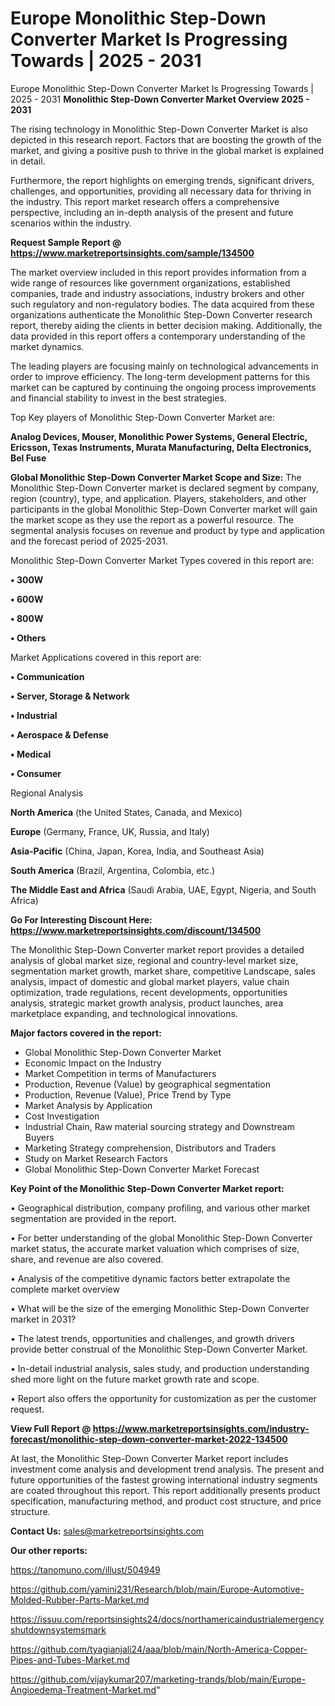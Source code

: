 # Europe Monolithic Step-Down Converter Market Is Progressing Towards | 2025 - 2031
Europe Monolithic Step-Down Converter Market Is Progressing Towards | 2025 - 2031
<Strong> Monolithic Step-Down Converter Market Overview 2025 - 2031</strong>

The rising technology in Monolithic Step-Down Converter Market is also depicted in this research report. Factors that are boosting the growth of the market, and giving a positive push to thrive in the global market is explained in detail.

Furthermore, the report highlights on emerging trends, significant drivers, challenges, and opportunities, providing all necessary data for thriving in the industry. This report market research offers a comprehensive perspective, including an in-depth analysis of the present and future scenarios within the industry.

<strong>Request Sample Report @ <a href=https://www.marketreportsinsights.com/sample/134500>https://www.marketreportsinsights.com/sample/134500</a></strong>

The market overview included in this report provides information from a wide range of resources like government organizations, established companies, trade and industry associations, industry brokers and other such regulatory and non-regulatory bodies. The data acquired from these organizations authenticate the Monolithic Step-Down Converter research report, thereby aiding the clients in better decision making. Additionally, the data provided in this report offers a contemporary understanding of the market dynamics.

The leading players are focusing mainly on technological advancements in order to improve efficiency. The long-term development patterns for this market can be captured by continuing the ongoing process improvements and financial stability to invest in the best strategies.

Top Key players of Monolithic Step-Down Converter Market are:

<strong>Analog Devices, Mouser, Monolithic Power Systems, General Electric, Ericsson, Texas Instruments, Murata Manufacturing, Delta Electronics, Bel Fuse</strong>

<strong><b>Global Monolithic Step-Down Converter Market Scope and Size:</b></strong>
The Monolithic Step-Down Converter market is declared segment by company, region (country), type, and application. Players, stakeholders, and other participants in the global Monolithic Step-Down Converter market will gain the market scope as they use the report as a powerful resource. The segmental analysis focuses on revenue and product by type and application and the forecast period of 2025-2031.

Monolithic Step-Down Converter Market Types covered in this report are:

<strong>• 300W

• 600W

• 800W

• Others</strong>

Market Applications covered in this report are:

<strong>• Communication

• Server, Storage & Network

• Industrial

• Aerospace & Defense

• Medical

• Consumer</strong> 

Regional Analysis

<strong>North America</strong> (the United States, Canada, and Mexico)

<strong>Europe</strong> (Germany, France, UK, Russia, and Italy)

<strong>Asia-Pacific</strong> (China, Japan, Korea, India, and Southeast Asia)

<strong>South America</strong> (Brazil, Argentina, Colombia, etc.)

<strong>The Middle East and Africa</strong> (Saudi Arabia, UAE, Egypt, Nigeria, and South Africa)

<strong>Go For Interesting Discount Here: <a href=https://www.marketreportsinsights.com/discount/134500>https://www.marketreportsinsights.com/discount/134500</a></strong>

The Monolithic Step-Down Converter market report provides a detailed analysis of global market size, regional and country-level market size, segmentation market growth, market share, competitive Landscape, sales analysis, impact of domestic and global market players, value chain optimization, trade regulations, recent developments, opportunities analysis, strategic market growth analysis, product launches, area marketplace expanding, and technological innovations.

<strong><b>Major factors covered in the report:</b></strong>
<ul>
  <li>Global Monolithic Step-Down Converter Market </li>
  <li>Economic Impact on the Industry</li>
  <li>Market Competition in terms of Manufacturers</li>
  <li>Production, Revenue (Value) by geographical segmentation</li>
  <li>Production, Revenue (Value), Price Trend by Type</li>
  <li>Market Analysis by Application</li>
  <li>Cost Investigation</li>
  <li>Industrial Chain, Raw material sourcing strategy and Downstream Buyers</li>
  <li>Marketing Strategy comprehension, Distributors and Traders</li>
  <li>Study on Market Research Factors</li>
  <li>Global Monolithic Step-Down Converter Market Forecast</li>
</ul>

<strong><b>Key Point of the Monolithic Step-Down Converter Market report:</b></strong>

• Geographical distribution, company profiling, and various other market segmentation are provided in the report.

• For better understanding of the global Monolithic Step-Down Converter market status, the accurate market valuation which comprises of size, share, and revenue are also covered.

• Analysis of the competitive dynamic factors better extrapolate the complete market overview

• What will be the size of the emerging Monolithic Step-Down Converter market in 2031?

• The latest trends, opportunities and challenges, and growth drivers provide better construal of the Monolithic Step-Down Converter Market.

• In-detail industrial analysis, sales study, and production understanding shed more light on the future market growth rate and scope.

• Report also offers the opportunity for customization as per the customer request.

<strong><b>View Full Report @ <a href=https://www.marketreportsinsights.com/industry-forecast/monolithic-step-down-converter-market-2022-134500>https://www.marketreportsinsights.com/industry-forecast/monolithic-step-down-converter-market-2022-134500</a></b></strong>


At last, the Monolithic Step-Down Converter Market report includes investment come analysis and development trend analysis. The present and future opportunities of the fastest growing international industry segments are coated throughout this report. This report additionally presents product specification, manufacturing method, and product cost structure, and price structure.

<strong>Contact Us:</strong>
sales@marketreportsinsights.com

<strong>Our other reports:</strong>

<a href=https://tanomuno.com/illust/504949>https://tanomuno.com/illust/504949</a>

<a href=https://github.com/yamini231/Research/blob/main/Europe-Automotive-Molded-Rubber-Parts-Market.md>https://github.com/yamini231/Research/blob/main/Europe-Automotive-Molded-Rubber-Parts-Market.md</a>

<a href=https://issuu.com/reportsinsights24/docs/northamericaindustrialemergencyshutdownsystemsmark>https://issuu.com/reportsinsights24/docs/northamericaindustrialemergencyshutdownsystemsmark</a>

<a href=https://github.com/tyagianjali24/aaa/blob/main/North-America-Copper-Pipes-and-Tubes-Market.md>https://github.com/tyagianjali24/aaa/blob/main/North-America-Copper-Pipes-and-Tubes-Market.md</a>

<a href=https://github.com/vijaykumar207/marketing-trands/blob/main/Europe-Angioedema-Treatment-Market.md>https://github.com/vijaykumar207/marketing-trands/blob/main/Europe-Angioedema-Treatment-Market.md</a>"

